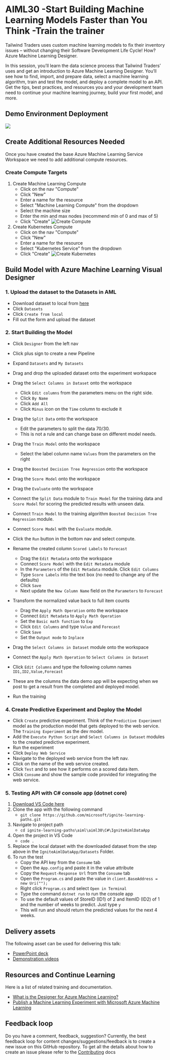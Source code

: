 # AIML30 -Start Building Machine Learning Models Faster than You Think -Train the trainer

Tailwind Traders uses custom machine learning models to fix their inventory issues – without changing their Software Development Life Cycle! How? Azure Machine Learning Designer.
 
In this session, you’ll learn the data science process that Tailwind Traders’ uses and get an introduction to Azure Machine Learning Designer. You’ll see how to find, import, and prepare data, select a machine learning algorithm, train and test the model, and deploy a complete model to an API. Get the tips, best practices, and resources you and your development team need to continue your machine learning journey, build your first model, and more.


## Demo Environment Deployment
<a href="https://portal.azure.com/#create/Microsoft.Template/uri/https%3A%2F%2Fraw.githubusercontent.com%2Fcassieview%2Fignite-learning-paths-training-aiml%2Fmaster%2Faiml30%2Fdeploy.json" rel="nofollow">
 <img src="https://camo.githubusercontent.com/9285dd3998997a0835869065bb15e5d500475034/687474703a2f2f617a7572656465706c6f792e6e65742f6465706c6f79627574746f6e2e706e67" data-canonical-src="http://azuredeploy.net/deploybutton.png" style="max-width:100%;">
</a>


## Create Additional Resources Needed
Once you have created the base Azure Machine Learning Service Workspace we need to add additional compute resources.
### Create Compute Targets
1. Create Machine Learning Compute
    * Click on the nav "Compute"
    * Click "New"
    * Enter a name for the resource
    * Select "Machine Learning Compute" from the dropdown
    * Select the machine size
    * Enter the min and max nodes (recommend min of 0 and max of 5)
    * Click "Create"
    ![Create Compute](https://globaleventcdn.blob.core.windows.net/assets/aiml/aiml30/CreateMlCompute.gif)
2. Create Kubernetes Compute
    * Click on the nav "Compute"
    * Click "New"
    * Enter a name for the resource
    * Select "Kubernetes Service" from the dropdown
    * Click "Create"
    ![Create Kubernetes](https://globaleventcdn.blob.core.windows.net/assets/aiml/aiml30/CreateKubService.gif)


## Build Model with Azure Machine Learning Visual Designer

### 1. Upload the dataset to the Datasets in AML
* Download dataset to local from [here](https://globaleventcdn.blob.core.windows.net/assets/aiml/aiml30/datasets/ForecastingData.csv)
* Click `Datasets`
* Click `Create from local`
* Fill out the form and upload the dataset

### 2. Start Building the  Model

* Click `Designer` from the left nav
* Click plus sign to create a new Pipeline
* Expand `Datasets` and `My Datasets`
* Drag and drop the uploaded dataset onto the experiment workspace
* Drag the `Select Columns in Dataset` onto the workspace
    * Click `Edit columns` from the parameters menu on the right side.
    * Click `By Name`
    * Click `Add All`
    * Click `Minus` icon on the `Time` column to exclude it
* Drag the `Split Data` onto the workspace
    * Edit the parameters to split the data 70/30. 
    * This is not a rule and can change base on different model needs.
* Drag the `Train Model` onto the workspace
    * Select the label column name `Values` from the parameters on the right
* Drag the `Boosted Decision Tree Regression` onto the workspace
* Drag the `Score Model` onto the workspace
* Drag the `Evaluate` onto the workspace
* Connect the `Split Data` module to `Train Model` for the training data and `Score Model` for scoring the predicted results with unseen data.
* Connect `Train Model` to the training algorithm `Boosted Decision Tree Regression` module.
* Connect `Score Model` with the `Evaluate` module.
* Click the `Run` button in the bottom nav and select compute. 

* Rename the created column `Scored Labels` to `Forecast`
    * Drag the `Edit Metadata` onto the workspace
    * Connect `Score Model` with the `Edit Metadata` module
    * In the `Parameters` of the `Edit Metadata` module. Click `Edit Columns`
    * Type `Score Labels` into the text box (no need to change any of the defaults)
    * Click `Save`
    * Next update the `New Column Name` field on the `Parameters` to `Forecast`
* Transform the normalized value back to full item counts
    * Drag the `Apply Math Operation` onto the workspace
    * Connect `Edit Metadata` to `Apply Math Operation`
    * Set the `Basic math function` to `Exp`
    * Click `Edit Columns` and type `Value` and `Forecast`
    * Click `Save`
    * Set the `Output mode` to `Inplace`
* Drag the `Select Columns in Dataset` module onto the workspace
* Connect the `Apply Math Operation` to `Select Columns in Dataset`
* Click `Edit Columns` and type the following column names `ID1,ID2,Value,Forecast`
* These are the columns the data demo app will be expecting when we post to get a result from the completed and deployed model.
* Run the training

### 4. Create Predictive Experiment and Deploy the Model

* Click `Create` predictive experiment. Think of the `Predictive Experiment` model as the production model that gets deployed to the web service. The `Training Experiment` as the dev model.
* Add the `Execute Python Script` and `Select Columns in Dataset` modules to the created predictive experiment.
* Run the experiment
* Click `Deploy Web Service`
* Navigate to the deployed web service from the left nav.
* Click on the name of the web service created.
* Click `Test` and to see how it performs on a scored data item.
* Click `Consume` and show the sample code provided for integrating the web service.

### 5. Testing API with C# console app (dotnet core)

1. [Download VS Code here](https://code.visualstudio.com/download)
2. Clone the app with the following command
    * `git clone https://github.com/microsoft/ignite-learning-paths.git`
3. Navigate to project path
    * `cd ignite-learning-paths\aiml\aiml30\C#\IgniteAimlDataApp`
4. Open the project in VS Code
    * `code .`
5. Replace the local dataset with the downloaded dataset from the step above in the `IgniteAimlDataApp/Datasets` Folder.
6. To run the test
    * Copy the API key from the `Consume` tab
    * Open the `App.config` and paste it in the value attribute
    * Copy the `Request-Response Url` from the `Consume` tab
    * Open the `Program.cs` and paste the value in  `client.BaseAddress = new Uri("");`
    * Right click `Program.cs` and select `Open in Terminal`
    * Type the command `dotnet run` to run the console app
    * To use the default values of StoreID (ID1) of 2 and ItemID    (ID2) of 1 and the number of weeks to predict. Just type `y`
    * This will run and should return the predicted values for the  next 4 weeks.

## Delivery assets

The following asset can be used for delivering this talk:

- [PowerPoint deck](https://globaleventcdn.blob.core.windows.net/assets/aiml/aiml30/AIML30_How%20to%20Build%20Machine%20Learning%20Models.pptx)
- [Demonstration videos](https://www.youtube.com/watch?v=u1ppYaZuNmo&feature=youtu.be)

## Resources and Continue Learning

Here is a list of related training and documentation.

- [What is the Designer for Azure Machine Learning?](https://docs.microsoft.com/en-us/azure/machine-learning/service/ui-concept-visual-interface?WT.mc_id=msignitethetour-slides-cxa)
- [Publish a Machine Learning Experiment with Microsoft Azure Machine Learning](https://docs.microsoft.com/en-us/learn/paths/publish-experiment-with-ml-studio/)


## Feedback loop

Do you have a comment, feedback, suggestion? Currently, the best feedback loop for content changes/suggestions/feedback is to create a new issue on this GitHub repository. To get all the details about how to create an issue please refer to the [Contributing](../../contributing.md) docs

